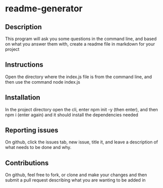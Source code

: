 # readme-generator

## Description

This program will ask you some questions in the command line, and based on what you answer them with, create a readme file in markdown for your project

## Instructions

Open the directory where the index.js file is from the command line, and then use the command node index.js

## Installation

In the project directory open the cli, enter npm init -y (then enter), and then npm i (enter again) and it should install the dependencies needed

## Reporting issues

On github, click the issues tab, new issue, title it, and leave a description of what needs to be done and why.

## Contributions

On github, feel free to fork, or clone and make your changes and then submit a pull request describing what you are wanting to be added in
